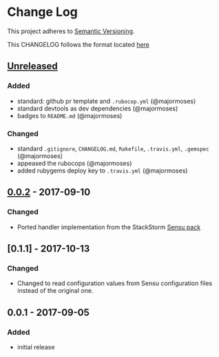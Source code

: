 # Change Log
This project adheres to [Semantic Versioning](http://semver.org/).

This CHANGELOG follows the format located [here](https://github.com/sensu-plugins/community/blob/master/HOW_WE_CHANGELOG.md)

## [Unreleased]

### Added
- standard: github pr template and `.rubocop.yml` (@majormoses)
- standard devtools as dev dependencies (@majormoses)
- badges to `README.md` (@majormoses)

### Changed
- standard `.gitignore`, `CHANGELOG.md`, `Rakefile`, `.travis.yml`, `.gemspec` (@majormoses)
- appeased the rubocops (@majormoses)
- added rubygems deploy key to `.travis.yml` (@majormoses)

## [0.0.2] - 2017-09-10
### Changed
- Ported handler implementation from the StackStorm [Sensu pack](https://github.com/StackStorm-Exchange/stackstorm-sensu)

## [0.1.1] - 2017-10-13
### Changed
- Changed to read configuration values from Sensu configuration files instead of the original one.

## 0.0.1 - 2017-09-05
### Added
- initial release

[Unreleased]: https://github.com/sensu-plugins/sensu-plugins-mailer/compare/0.1.1...HEAD
[0.0.2]: https://github.com/sensu-plugins/sensu-plugins-mailer/compare/0.0.1...0.1.1
